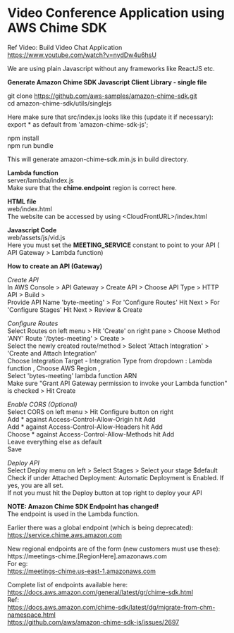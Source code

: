 <h1>Video Conference Application using AWS Chime SDK</h1>

Ref Video: Build Video Chat Application <br>
https://www.youtube.com/watch?v=nydDw4u6hsU 

We are using plain Javascript without any frameworks like ReactJS etc.

**Generate Amazon Chime SDK Javascript Client Library - single file** <br>

git clone https://github.com/aws-samples/amazon-chime-sdk.git <br>
cd amazon-chime-sdk/utils/singlejs

Here make sure that src/index.js looks like this (update it if necessary): <br>
export * as default from 'amazon-chime-sdk-js';

npm install <br>
npm run bundle

This will generate amazon-chime-sdk.min.js in build directory.

**Lambda function** <br>
server/lambda/index.js<br>
Make sure that the **chime.endpoint** region is correct here.

**HTML file** <br>
web/index.html<br>
The website can be accessed by using &lt;CloudFrontURL&gt;/index.html

**Javascript Code** <br>
web/assets/js/vid.js<br>
Here you must set the **MEETING_SERVICE** constant to point to your API ( API Gateway > Lambda function)

**How to create an API (Gateway)**

_Create API_ <br>
In AWS Console > API Gateway > Create API > Choose API Type > HTTP API > Build > <br>
Provide API Name 'byte-meeting' > For 'Configure Routes' Hit Next > For 'Configure Stages' Hit Next > Review & Create 

_Configure Routes_ <br>
Select Routes on left menu > Hit 'Create' on right pane > Choose Method 'ANY' Route '/bytes-meeting' > Create > <br>
Select the newly created route/method > Select 'Attach Integration' > 'Create and Attach Integration' <br>
Choose Integration Target - Integration Type from dropdown : Lambda function , Choose AWS Region , <br>
Select 'bytes-meeting' lambda function ARN <br>
Make sure "Grant API Gateway permission to invoke your Lambda function" is checked > Hit Create 

_Enable CORS (Optional)_ <br>
Select CORS on left menu > Hit Configure button on right 	<br>
Add * against Access-Control-Allow-Origin hit Add <br>
Add * against Access-Control-Allow-Headers hit Add <br>
Choose * against Access-Control-Allow-Methods hit Add <br>
Leave everything else as default <br>
Save 

_Deploy API_ <br>
Select Deploy menu on left > Select Stages > Select your stage $default <br>
Check if under Attached Deployment: Automatic Deployment is Enabled. If yes, you are all set. <br>
If not you must hit the Deploy button at top right to deploy your API 


**NOTE: Amazon Chime SDK Endpoint has changed!** <br>
The endpoint is used in the Lambda function. <br>

Earlier there was a global endpoint (which is being deprecated): <br>
https://service.chime.aws.amazon.com 

New regional endpoints are of the form (new customers must use these): <br>
https://meetings-chime.[RegionHere].amazonaws.com <br>
For eg:<br>
https://meetings-chime.us-east-1.amazonaws.com 

Complete list of endpoints available here:<br>
https://docs.aws.amazon.com/general/latest/gr/chime-sdk.html <br>
Ref:<br>
https://docs.aws.amazon.com/chime-sdk/latest/dg/migrate-from-chm-namespace.html <br>
https://github.com/aws/amazon-chime-sdk-js/issues/2697
